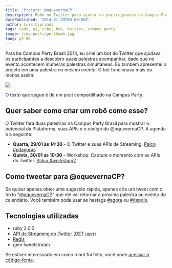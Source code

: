 ```yaml
---
title: 'Projeto: @oquevernaCP'
description: Robô no Twitter para ajudar os participantes da Campus Party Brasil 2014 a encontrar algo legal para assistir.
datePublished: '2014-01-29T00:00:00Z'
author: Luis Cipriani
tags: code, ai, ruby, bot, twitter, campus party
image: /img-posts/po-thumb.jpg
lang: pt-BR
---
```


Para ba Campus Party Brasil 2014, eu criei um bot do Twitter que ajudava os participantes a descobrir quais palestras acompanhar, dado que no evento acontecem inúmeras palestras simultâneas. Eu também apresentei o projeto em uma palestra no mesmo evento. O bot funcionava mais ou menos assim:

![](/img-posts/po-tweet.png)

O texto que segue é de um post compartilhado na Campus Party.

## Quer saber como criar um robô como esse?

O Twitter fará duas palestras na Campus Party Brasil para mostrar o potencial da Plataforma, suas APIs e o código do @oquevernaCP. A agenda é a seguinte:

- **Quarta, 29/01 as 14:30** - O Twitter e suas APIs de Streaming. [Palco #pitagoras](http://www.campus-party.com.br/2014/agenda-pitagoras.html)
- **Quinta, 30/01 as 10:30** - Workshop: Capture o momento com as APIs do Twitter. [Palco #workshop2](http://www.campus-party.com.br/2014/agenda-workshop2.html)

## Como tweetar para @oquevernaCP?

Se quiser apenas obter uma sugestão rápida, apenas crie um tweet com o texto "[@oquevernaCP](https://twitter.com/intent/tweet?related=TwitterDevBr&text=%40oquevernaCP)" que ele vai retornar a próxima palestra ou evento do calendário. Você também pode usar as hastags [#agora](https://twitter.com/intent/tweet?related=TwitterDevBr&text=%40oquevernaCP+%23agora) ou [#depois](https://twitter.com/intent/tweet?related=TwitterDevBr&text=%40oquevernaCP+%23depois).

## Tecnologias utilizadas

- ruby 2.0.0
- [API de Streaming do Twitter (GET user)](https://dev.twitter.com/docs/api/1.1/get/user)
- [Redis](http://redis.io/)
- gem tweetstream

Se estiver interessado em como o bot foi feito, você pode [acessar o código-fonte](https://github.com/lfcipriani/oquevernaCP).
